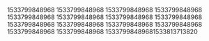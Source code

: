 1533799848968
1533799848968
1533799848968
1533799848968
1533799848968
1533799848968
1533799848968
1533799848968
1533799848968
1533799848968
1533799848968
1533799848968
1533799848968
1533799848968
15337998489681533813713820